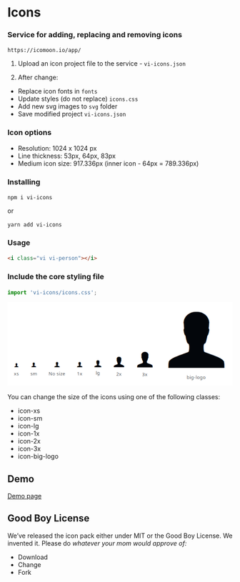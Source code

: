 # Icons

### Service for adding, replacing and removing icons

```text
https://icomoon.io/app/
```

1. Upload an icon project file to the service - `vi-icons.json`

2. After change:
* Replace icon fonts in `fonts`
* Update styles (do not replace) `icons.css`
* Add new svg images to `svg` folder
* Save modified project `vi-icons.json`

### Icon options

* Resolution: 1024 x 1024 px
* Line thickness: 53px, 64px, 83px
* Medium icon size: 917.336px (inner icon - 64px = 789.336px)

### Installing

```shell
npm i vi-icons
```

or

```shell
yarn add vi-icons
```

### Usage

```html
<i class="vi vi-person"></i>
```

### Include the core styling file

```javascript
import 'vi-icons/icons.css';
```

![](https://github.com/aleksi-magner/icons/blob/master/sizes.png)

You can change the size of the icons using one of the following classes:

* icon-xs
* icon-sm
* icon-lg
* icon-1x
* icon-2x
* icon-3x
* icon-big-logo

## Demo

[Demo page](https://htmlpreview.github.io/?https://github.com/aleksi-magner/icons/master/index.html "Demo page")

## Good Boy License

We’ve released the icon pack either under MIT or the Good Boy License. We invented it. Please do _whatever your mom would approve of:_

* Download
* Change
* Fork
